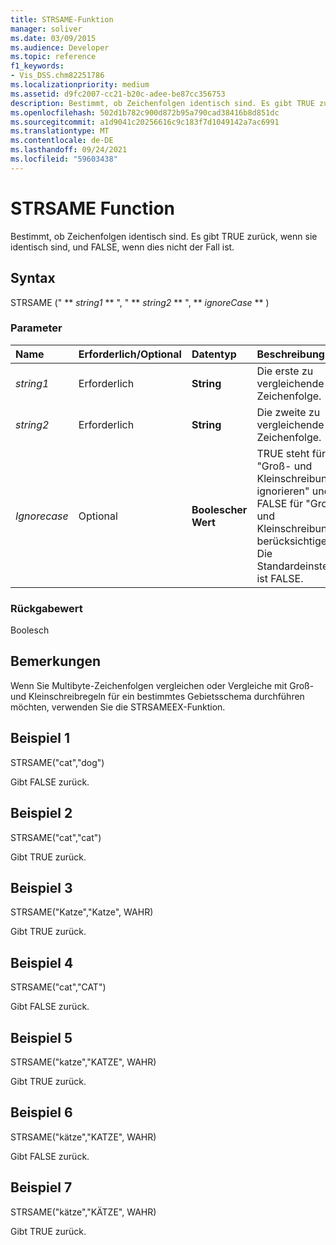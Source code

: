 ```yaml
---
title: STRSAME-Funktion
manager: soliver
ms.date: 03/09/2015
ms.audience: Developer
ms.topic: reference
f1_keywords:
- Vis_DSS.chm82251786
ms.localizationpriority: medium
ms.assetid: d9fc2007-cc21-b20c-adee-be87cc356753
description: Bestimmt, ob Zeichenfolgen identisch sind. Es gibt TRUE zurück, wenn sie identisch sind, und FALSE, wenn dies nicht der Fall ist.
ms.openlocfilehash: 502d1b782c900d872b95a790cad38416b8d851dc
ms.sourcegitcommit: a1d9041c20256616c9c183f7d1049142a7ac6991
ms.translationtype: MT
ms.contentlocale: de-DE
ms.lasthandoff: 09/24/2021
ms.locfileid: "59603438"
---
```

# <a name="strsame-function"></a>STRSAME Function

Bestimmt, ob Zeichenfolgen identisch sind. Es gibt TRUE zurück, wenn sie identisch sind, und FALSE, wenn dies nicht der Fall ist. 
  
## <a name="syntax"></a>Syntax

STRSAME (" ** *string1* ** ", " ** *string2* ** ", ** *ignoreCase* ** ) 
  
### <a name="parameters"></a>Parameter

|**Name**|**Erforderlich/Optional**|**Datentyp**|**Beschreibung**|
|:-----|:-----|:-----|:-----|
| _string1_ <br/> |Erforderlich  <br/> |**String** <br/> |Die erste zu vergleichende Zeichenfolge.  <br/> |
| _string2_ <br/> |Erforderlich  <br/> |**String** <br/> |Die zweite zu vergleichende Zeichenfolge.  <br/> |
| _Ignorecase_ <br/> |Optional  <br/> |**Boolescher Wert** <br/> |TRUE steht für "Groß- und Kleinschreibung ignorieren" und FALSE für "Groß- und Kleinschreibung berücksichtigen". Die Standardeinstellung ist FALSE.  <br/> |
   
### <a name="return-value"></a>Rückgabewert

Boolesch
  
## <a name="remarks"></a>Bemerkungen

Wenn Sie Multibyte-Zeichenfolgen vergleichen oder Vergleiche mit Groß- und Kleinschreibregeln für ein bestimmtes Gebietsschema durchführen möchten, verwenden Sie die STRSAMEEX-Funktion.
  
## <a name="example-1"></a>Beispiel 1

STRSAME("cat","dog")
  
Gibt FALSE zurück.
  
## <a name="example-2"></a>Beispiel 2

STRSAME("cat","cat")
  
Gibt TRUE zurück.
  
## <a name="example-3"></a>Beispiel 3

STRSAME("Katze","Katze", WAHR)
  
Gibt TRUE zurück.
  
## <a name="example-4"></a>Beispiel 4

STRSAME("cat","CAT")
  
Gibt FALSE zurück.
  
## <a name="example-5"></a>Beispiel 5

STRSAME("katze","KATZE", WAHR)
  
Gibt TRUE zurück.
  
## <a name="example-6"></a>Beispiel 6

STRSAME("kätze","KATZE", WAHR)
  
Gibt FALSE zurück.
  
## <a name="example-7"></a>Beispiel 7

STRSAME("kätze","KÄTZE", WAHR)
  
Gibt TRUE zurück.
  

